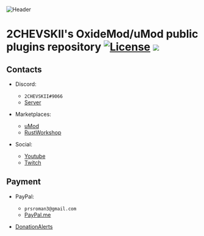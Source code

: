 [license]: https://www.tldrlegal.com/l/mit

![Header](https://i.imgur.com/mqPOWtp.png)
# 2CHEVSKII's OxideMod/uMod public plugins repository [![License](https://img.shields.io/github/license/2chevskii/oxide.plugins.svg?style=flat-square)][license] ![](https://img.shields.io/github/last-commit/2chevskii/oxide.plugins.svg?style=flat-square)

## Contacts

- Discord:

  - `2CHEVSKII#9066`
  - [Server](https://discord.gg/DBaqZNZ) 
  
- Marketplaces:

  - [uMod](https://umod.org/user/2CHEVSKII)
  - [RustWorkshop](https://rustworkshop.space/members/2chevskii.8/)

- Social:

  - [Youtube](https://www.youtube.com/channel/UCgq5jjofrmIXCagJXqrMG9w)
  - [Twitch](https://www.twitch.tv/2chevskii_here)

## Payment
- PayPal: 
  - `prsroman3@gmail.com`
  - [PayPal.me](https://www.paypal.com/paypalme2/2chevskii)

- [DonationAlerts](https://www.donationalerts.com/r/2chevskii)